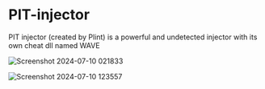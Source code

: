 # PIT-injector
PIT injector (created by Plint) is a powerful and undetected injector with its own cheat dll named WAVE

![Screenshot 2024-07-10 021833](https://github.com/user-attachments/assets/541bc2ff-0aa8-48d8-83fc-135535bc8bd4)

![Screenshot 2024-07-10 123557](https://github.com/user-attachments/assets/d2ff65db-5765-4cf8-8ee1-c8ff436d02da)

